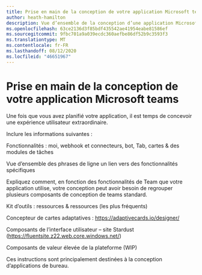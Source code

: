 ```yaml
---
title: Prise en main de la conception de votre application Microsoft teams
author: heath-hamilton
description: Vue d’ensemble de la conception d’une application Microsoft Teams.
ms.openlocfilehash: 63ce2136d3f85bdf435542ae41954eabe81586ef
ms.sourcegitcommit: 9fbc701a9a039ecdc360aefbe86df52b9c3593f3
ms.translationtype: MT
ms.contentlocale: fr-FR
ms.lasthandoff: 08/12/2020
ms.locfileid: "46651967"
---
```

# <a name="getting-started-with-designing-your-microsoft-teams-app"></a>Prise en main de la conception de votre application Microsoft teams

Une fois que vous avez planifié votre application, il est temps de concevoir une expérience utilisateur extraordinaire.

Inclure les informations suivantes :

Fonctionnalités : moi, webhook et connecteurs, bot, Tab, cartes & des modules de tâches  

Vue d’ensemble des phrases de ligne un lien vers des fonctionnalités spécifiques  

Expliquez comment, en fonction des fonctionnalités de Team que votre application utilise, votre conception peut avoir besoin de regrouper plusieurs composants de conception de teams standard.

Kit d’outils : ressources & ressources (les plus fréquents) 

Concepteur de cartes adaptatives : https://adaptivecards.io/designer/ 

Composants de l’interface utilisateur – site Stardust (https://fluentsite.z22.web.core.windows.net/) 

Composants de valeur élevée de la plateforme (WIP)

Ces instructions sont principalement destinées à la conception d’applications de bureau.
